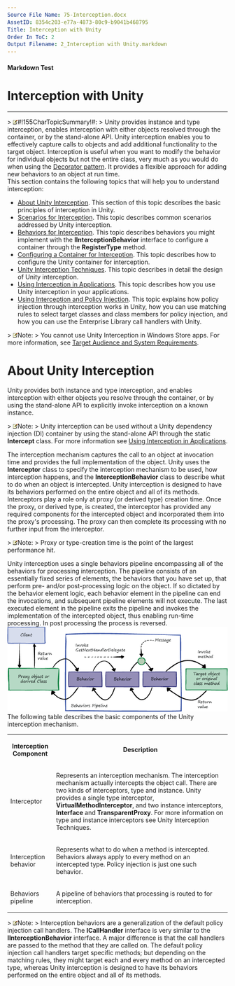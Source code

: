 ```yaml
---
Source File Name: 75-Interception.docx
AssetID: 8354c203-e77a-4873-80c9-b9041b468795
Title: Interception with Unity
Order In ToC: 2
Output Filename: 2_Interception with Unity.markdown
---
```


#### Markdown Test ####
# Interception with Unity #
----------


&gt; ![](images/note.gif)#!155CharTopicSummary!#:
&gt; 
Unity provides instance and type interception, enables interception with either objects resolved through the container, or by the stand-alone API.
Unity interception enables you to effectively capture calls to objects and add additional functionality to the target object. Interception is useful when you want to modify the behavior for individual objects but not the entire class, very much as you would do when using the [Decorator pattern](http://en.wikipedia.org/wiki/Decorator_pattern). It provides a flexible approach for adding new behaviors to an object at run time.   
This section contains the following topics that will help you to understand interception:  
+ <a href="#interception_about_unity" xmlns:dt="uuid:C2F41010-65B3-11d1-A29F-00AA00C14882" xmlns:xlink="http://www.w3.org/1999/xlink" xmlns:MSHelp="http://msdn.microsoft.com/mshelp">About Unity Interception</a>. This section of this topic describes the basic principles of interception in Unity.
+ [Scenarios for Interception](test-markdown_ed7289ac-2407-409a-8a4d-04bc2a0c763a.html). This topic describes common scenarios addressed by Unity interception.
+ [Behaviors for Interception](test-markdown_73690eea-cce2-48aa-a143-d6fcd80e1654.html). This topic describes behaviors you might implement with the **IInterceptionBehavior** interface to configure a container through the **RegisterType** method.
+ [Configuring a Container for Interception](test-markdown_6a974ef0-4f5e-407f-b196-b126a08f9205.html). This topic describes how to configure the Unity container for interception.
+ [Unity Interception Techniques](test-markdown_9765b670-328a-488c-a219-d114381b7c75.html). This topic describes in detail the design of Unity interception.
+ [Using Interception in Applications](test-markdown_67c6df4d-4c1b-4020-82c8-f2cf87defbc2.html). This topic describes how you use Unity interception in your applications.
+ [Using Interception and Policy Injection](test-markdown_7a2c7fa6-28c2-479e-8df9-b4651824eb94.html). This topic explains how policy injection through interception works in Unity, how you can use matching rules to select target classes and class members for policy injection, and how you can use the Enterprise Library call handlers with Unity.

&gt; ![](images/note.gif)Note:
&gt; You cannot use Unity Interception in Windows Store apps. For more information, see [Target Audience and System Requirements](test-markdown_c678b828-6309-41e9-bc24-04c290d448bb.html).

# About Unity Interception #
<a name="interception_about_unity" href="#" xmlns:xlink="http://www.w3.org/1999/xlink"><span /></a>Unity provides both instance and type interception, and enables interception with either objects you resolve through the container, or by using the stand-alone API to explicitly invoke interception on a known instance.  


&gt; ![](images/note.gif)Note:
&gt; Unity interception can be used without a Unity dependency injection (DI) container by using the stand-alone API through the static **Intercept** class. For more information see [Using Interception in Applications](test-markdown_67c6df4d-4c1b-4020-82c8-f2cf87defbc2.html).

The interception mechanism captures the call to an object at invocation time and provides the full implementation of the object. Unity uses the **Interceptor** class to specify the interception mechanism to be used, how interception happens, and the **InterceptionBehavior** class to describe what to do when an object is intercepted. Unity interception is designed to have its behaviors performed on the entire object and all of its methods. Interceptors play a role only at proxy (or derived type) creation time. Once the proxy, or derived type, is created, the interceptor has provided any required components for the intercepted object and incorporated them into the proxy's processing. The proxy can then complete its processing with no further input from the interceptor.  


&gt; ![](images/note.gif)Note:
&gt; Proxy or type-creation time is the point of the largest performance hit.

Unity interception uses a single behaviors pipeline encompassing all of the behaviors for processing interception. The pipeline consists of an essentially fixed series of elements, the behaviors that you have set up, that perform pre- and/or post-processing logic on the object. If so dictated by the behavior element logic, each behavior element in the pipeline can end the invocations, and subsequent pipeline elements will not execute. The last executed element in the pipeline exits the pipeline and invokes the implementation of the intercepted object, thus enabling run-time processing. In post processing the process is reversed.  
![](images/68DE2665B2D4503428107A4DD26F42E3.png)  
The following table describes the basic components of the Unity interception mechanism.  
<table xmlns:xlink="http://www.w3.org/1999/xlink"><tr><th><p>Interception Component</p></th><th><p>Description</p></th></tr><tr><td><p>Interceptor</p></td><td><p>Represents an interception mechanism. The interception mechanism actually intercepts the object call. There are two kinds of interceptors, type and instance. Unity provides a single type interceptor, <b>VirtualMethodInterceptor</b>, and two instance interceptors, <b>Interface</b> and <b>TransparentProxy</b>. For more information on type and instance interceptors see <hlink xlink:type="simple" xlink:show="new" xlink:actuate="onRequest" xlink:href="9765b670-328a-488c-a219-d114381b7c75.html">Unity Interception Techniques</hlink>.</p></td></tr><tr><td><p>Interception behavior</p></td><td><p>Represents what to do when a method is intercepted. Behaviors always apply to every method on an intercepted type. Policy injection is just one such behavior.</p></td></tr><tr><td><p>Behaviors pipeline</p></td><td><p>A pipeline of behaviors that processing is routed to for interception.</p></td></tr></table>

&gt; ![](images/note.gif)Note:
&gt; Interception behaviors are a generalization of the default policy injection call handlers. The **ICallHandler** interface is very similar to the **IInterceptionBehavior** interface. A major difference is that the call handlers are passed to the method that they are called on.
The default policy injection call handlers target specific methods; but depending on the matching rules, they might target each and every method on an intercepted type, whereas Unity interception is designed to have its behaviors performed on the entire object and all of its methods. 


